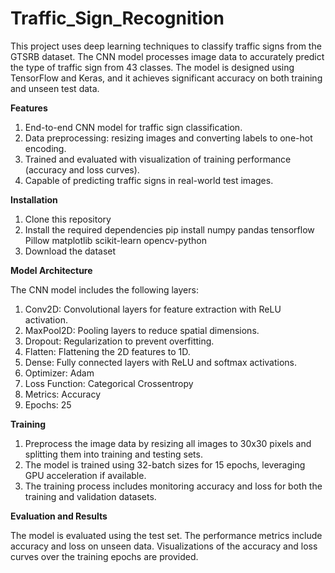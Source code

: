 # Traffic_Sign_Recognition

This project uses deep learning techniques to classify traffic signs from the GTSRB dataset. The CNN model processes image data to accurately predict the type of traffic sign from 43 classes. The model is designed using TensorFlow and Keras, and it achieves significant accuracy on both training and unseen test data.

**Features**

1. End-to-end CNN model for traffic sign classification.
2. Data preprocessing: resizing images and converting labels to one-hot encoding.
3. Trained and evaluated with visualization of training performance (accuracy and loss curves).
4. Capable of predicting traffic signs in real-world test images.

**Installation**

1. Clone this repository
2. Install the required dependencies
pip install numpy pandas tensorflow Pillow matplotlib scikit-learn opencv-python
3. Download the dataset 

**Model Architecture**

The CNN model includes the following layers:

1. Conv2D: Convolutional layers for feature extraction with ReLU activation.
2. MaxPool2D: Pooling layers to reduce spatial dimensions.
3. Dropout: Regularization to prevent overfitting.
4. Flatten: Flattening the 2D features to 1D.
5. Dense: Fully connected layers with ReLU and softmax activations.
6. Optimizer: Adam
7. Loss Function: Categorical Crossentropy
8. Metrics: Accuracy
9. Epochs: 25

**Training**

1. Preprocess the image data by resizing all images to 30x30 pixels and splitting them into training and testing sets.
2. The model is trained using 32-batch sizes for 15 epochs, leveraging GPU acceleration if available.
3. The training process includes monitoring accuracy and loss for both the training and validation datasets.

**Evaluation and Results**

The model is evaluated using the test set. The performance metrics include accuracy and loss on unseen data. Visualizations of the accuracy and loss curves over the training epochs are provided.
